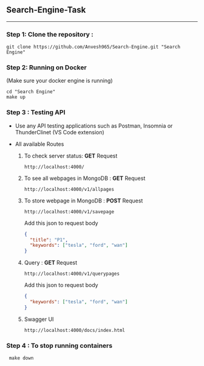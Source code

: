 ## **Search-Engine-Task**

---

### **Step 1:** Clone the repository :

```
git clone https://github.com/Anvesh965/Search-Engine.git "Search Engine"
```

### **Step 2: Running on Docker**

(Make sure your docker engine is running)

```
cd "Search Engine"
make up
```

### **Step 3 :** Testing API

- Use any API testing applications such as Postman, Insomnia or ThunderClinet (VS Code extension)

- All available Routes

  1. To check server status: **GET** Request

     ```
     http://localhost:4000/
     ```

  2. To see all webpages in MongoDB : **GET** Request

     ```
     http://localhost:4000/v1/allpages
     ```

  3. To store webpage in MongoDB : **POST** Request

     ```
     http://localhost:4000/v1/savepage
     ```

     Add this json to request body

     ```json
     {
       "title": "P1",
       "keywords": ["tesla", "ford", "wan"]
     }
     ```

  4. Query : **GET** Request

     ```
     http://localhost:4000/v1/querypages
     ```

     Add this json to request body

     ```json
     {
       "keywords": ["tesla", "ford", "wan"]
     }
     ```
  5. Swagger UI 
     ```
     http://localhost:4000/docs/index.html
     ```

### **Step 4 :** To stop running containers

```
 make down
```
